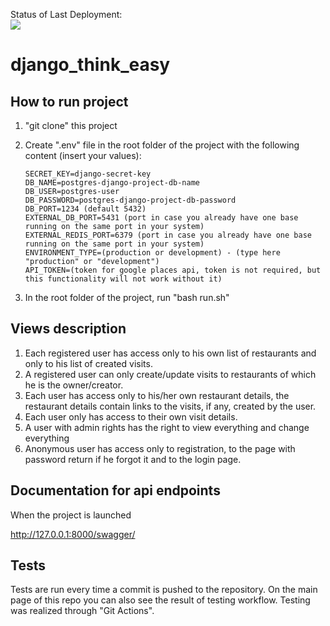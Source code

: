 Status of Last Deployment:<br>
<img src="https://github.com/kaskad737/django_think_easy/actions/workflows/django.yml/badge.svg?branch=master">
<br>

# django_think_easy

## How to run project

1. "git clone" this project
2. Create ".env" file in the root folder of the project with the following content (insert your values):

    ```text
    SECRET_KEY=django-secret-key
    DB_NAME=postgres-django-project-db-name
    DB_USER=postgres-user
    DB_PASSWORD=postgres-django-project-db-password
    DB_PORT=1234 (default 5432)
    EXTERNAL_DB_PORT=5431 (port in case you already have one base running on the same port in your system)
    EXTERNAL_REDIS_PORT=6379 (port in case you already have one base running on the same port in your system)
    ENVIRONMENT_TYPE=(production or development) - (type here "production" or "development")
    API_TOKEN=(token for google places api, token is not required, but this functionality will not work without it)
    ```

3. In the root folder of the project, run "bash run.sh"

## Views description

1. Each registered user has access only to his own list of restaurants and only to his list of created visits.
2. A registered user can only create/update visits to restaurants of which he is the owner/creator.
3. Each user has access only to his/her own restaurant details, the restaurant details contain links to the visits, if any, created by the user.
4. Each user only has access to their own visit details.
5. A user with admin rights has the right to view everything and change everything
6. Anonymous user has access only to registration, to the page with password return if he forgot it and to the login page.

## Documentation for api endpoints

When the project is launched

<http://127.0.0.1:8000/swagger/>

## Tests

Tests are run every time a commit is pushed to the repository. On the main page of this repo you can also see the result of testing workflow. Testing was realized through "Git Actions".
